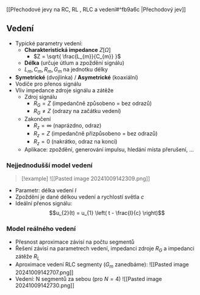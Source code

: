[[Přechodové jevy na RC, RL , RLC a vedení#^fb9a6c |Přechodový jev]]

## Vedení
- Typické parametry vedení:
	- **Charakteristická impedance** $Z [\Omega]$
		- $Z = \sqrt{ \frac{L_{m}}{C_{m}} }$
	- **Délka** (určuje útlum a zpoždění signálu)
	- $L_{m}, C_{m}, R_{m}, G_{m}$ na jednotku délky
- **Symetrické** (dvojlinka) / **Asymetrické** (koaxiální)
- Vodiče pro přenos signálu
- Vliv impedance zdroje signálu a zátěže
	- Zdroj signálu
		- $R_{G} = Z$ (impedančně způsobeno = bez odrazů)
		- $R_{G} \neq Z$ (odrazy na začátku vedení)
	- Zakončení
		- $R_{z} = \infty$ (naprázdno, odraz)
		- $R_{z} = Z$ (impedančně přizpůsobeno = bez odrazů)
		- $R_{z} = 0$ (nakrátko, odraz na konci)
	- Aplikace: zpoždění, generování impulsu, hledání místa přerušení, ...

### Nejjednodušší model vedení
> [!example]
> ![[Pasted image 20241009142309.png]]

- Parametr: délka vedení $l$
- Zpoždění je dané délkou vedení a rychlostí světla $c$
- Ideální přenos signálu:
$$u_{2}(t) = u_{1} \left( t - \frac{I}{c} \right)$$
### Model reálného vedení
- Přesnost aproximace závisí na počtu segmentů
- Řešení závisí na parametrech vedení, impedanci zdroje $R_{G}$ a impedanci zátěže $R_{L}$ 
- Aproximace vedení RLC segmenty ($G_{m}$ zanedbáme):
	![[Pasted image 20241009142707.png]]
- Vedení: N segmentů za sebou (pro $N=4$)
	![[Pasted image 20241009142730.png]]

